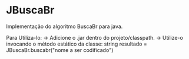 JBuscaBr
========

Implementação do algoritmo BuscaBr para java.


Para Utiliza-lo:
-> Adicione o .jar dentro do projeto/classpath.
-> Utilize-o invocando o método estático da classe: 
    string resultado = JBuscaBr.buscabr("nome a ser codificado")
    


